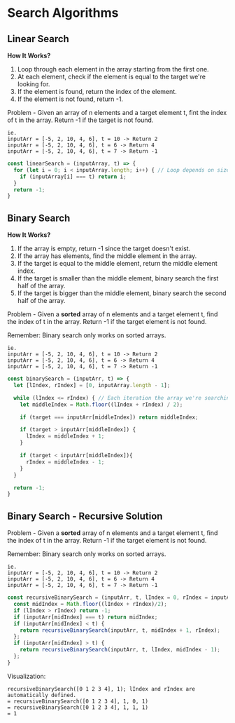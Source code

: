 # Search Algorithms
## Linear Search
**How It Works?**
1. Loop through each element in the array starting from the first one.
2. At each element, check if the element is equal to the target we're looking for.
3. If the element is found, return the index of the element.
4. If the element is not found, return -1.

Problem - Given an array of n elements and a target element t, fint the index of t in the array. Return -1 if the target is not found.

```
ie.
inputArr = [-5, 2, 10, 4, 6], t = 10 -> Return 2 
inputArr = [-5, 2, 10, 4, 6], t = 6 -> Return 4
inputArr = [-5, 2, 10, 4, 6], t = 7 -> Return -1
```

```js
const linearSearch = (inputArray, t) => {
  for (let i = 0; i < inputArray.length; i++) { // Loop depends on size of inputArray it is O(n)
    if (inputArray[i] === t) return i;
  }
  return -1;
}
```

## Binary Search
**How It Works?**
1. If the array is empty, return -1 since the target doesn't exist.
2. If the array has elements, find the middle element in the array.
3. If the target is equal to the middle element, return the middle element index.
4. If the target is smaller than the middle element, binary search the first half of the array.
5. If the target is bigger than the middle element, binary search the second half of the array.

Problem - Given a **sorted** array of n elements and a target element t, find the index of t in the array. Return -1 if the target element is not found.

Remember: Binary search only works on sorted arrays.

```
ie.
inputArr = [-5, 2, 10, 4, 6], t = 10 -> Return 2 
inputArr = [-5, 2, 10, 4, 6], t = 6 -> Return 4
inputArr = [-5, 2, 10, 4, 6], t = 7 -> Return -1
```

```js
const binarySearch = (inputArr, t) => {
  let [lIndex, rIndex] = [0, inputArray.length - 1];

  while (lIndex <= rIndex) { // Each iteration the array we're searching through is halved. Thus it is O(logn)
    let middleIndex = Math.floor((lIndex + rIndex) / 2);

    if (target === inputArr[middleIndex]) return middleIndex;

    if (target > inputArr[middleIndex]) {
      lIndex = middleIndex + 1;
    }

    if (target < inputArr[middleIndex]){
      rIndex = middleIndex - 1;
    }
  }

  return -1;
}
```

## Binary Search - Recursive Solution

Problem - Given a **sorted** array of n elements and a target element t, find the index of t in the array. Return -1 if the target element is not found.

Remember: Binary search only works on sorted arrays.

```
ie.
inputArr = [-5, 2, 10, 4, 6], t = 10 -> Return 2 
inputArr = [-5, 2, 10, 4, 6], t = 6 -> Return 4
inputArr = [-5, 2, 10, 4, 6], t = 7 -> Return -1
```

```js
const recursiveBinarySearch = (inputArr, t, lIndex = 0, rIndex = inputArr.length - 1) => { // Function is called the same amount of times as the iterative solution.
  const midIndex = Math.floor((lIndex + rIndex)/2);
  if (lIndex > rIndex) return -1;
  if (inputArr[midIndex] === t) return midIndex;
  if (inputArr[midIndex] < t) {
    return recursiveBinarySearch(inputArr, t, midIndex + 1, rIndex);
  };
  if (inputArr[midIndex] > t) {
    return recursiveBinarySearch(inputArr, t, lIndex, midIndex - 1);
  };
}
```

Visualization:
```
recursiveBinarySearch([0 1 2 3 4], 1); lIndex and rIndex are automatically defined.
= recursiveBinarySearch([0 1 2 3 4], 1, 0, 1)
= recursiveBinarySearch([0 1 2 3 4], 1, 1, 1)
= 1
```